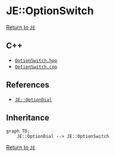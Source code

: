 # JE::OptionSwitch

[Return to `JE`](/docs/je.md)

## C++

- [`OptionSwitch.hpp`](/src/je/OptionSwitch.hpp)
- [`OptionSwitch.cpp`](/src/je/OptionSwitch.cpp)

## References

- [`JE::OptionDial`](/docs/je/OptionDial.md)

## Inheritance

```mermaid
graph TD;
    JE::OptionDial --> JE::OptionSwitch
```

[Return to `JE`](/docs/je.md)